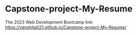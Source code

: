 # Capstone-project-My-Resume
The 2023 Web Development Bootcamp
link: https://vanshita021.github.io/Capstone-project-My-Resume/
